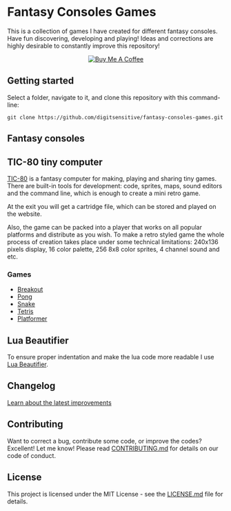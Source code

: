 # Fantasy Consoles Games

This is a collection of games I have created for different fantasy consoles.
Have fun discovering, developing and playing! Ideas and corrections are highly
desirable to constantly improve this repository!

<div align="center">
<a href="https://www.buymeacoffee.com/JZDVjsT26" target="blank">
<img src="https://www.buymeacoffee.com/assets/img/custom_images/black_img.png" alt="Buy Me A Coffee" style="height: auto !important; width: auto !important;"></a>
</div>

## Getting started

Select a folder, navigate to it, and clone this repository
with this command-line:

```
git clone https://github.com/digitsensitive/fantasy-consoles-games.git
```

## Fantasy consoles

## TIC-80 tiny computer

[TIC-80](https://tic80.com) is a fantasy computer for making, playing and sharing tiny games.
There are built-in tools for development: code, sprites, maps, sound editors and the command line,
which is enough to create a mini retro game.

At the exit you will get a cartridge file, which can be stored and played on the website.

Also, the game can be packed into a player that works on all popular platforms and distribute as you wish.
To make a retro styled game the whole process of creation takes place under some technical limitations:
240x136 pixels display, 16 color palette, 256 8x8 color sprites, 4 channel sound and etc.

### Games

- [Breakout](https://github.com/digitsensitive/fantasy-consoles-games/blob/master/src/tic-80/breakout)
- [Pong](https://github.com/digitsensitive/fantasy-consoles-games/blob/master/src/tic-80/pong)
- [Snake](https://github.com/digitsensitive/fantasy-consoles-games/blob/master/src/tic-80/snake)
- [Tetris](https://github.com/digitsensitive/fantasy-consoles-games/blob/master/src/tic-80/tetris)
- [Platformer](https://github.com/digitsensitive/fantasy-consoles-games/blob/master/src/tic-80/platformer)

## Lua Beautifier

To ensure proper indentation and make the lua code more readable I use
[Lua Beautifier](https://goonlinetools.com/lua-beautifier).

## Changelog

[Learn about the latest improvements](https://github.com/digitsensitive/fantasy-consoles-games/blob/master/CHANGELOG.md)

## Contributing

Want to correct a bug, contribute some code, or improve the codes? Excellent! Let me know!
Please read [CONTRIBUTING.md](https://github.com/digitsensitive/fantasy-consoles-games/blob/master/CONTRIBUTING.md) for details on our code of conduct.

## License

This project is licensed under the MIT License - see the [LICENSE.md](https://github.com/digitsensitive/fantasy-consoles-games/blob/master/LICENSE) file for details.
